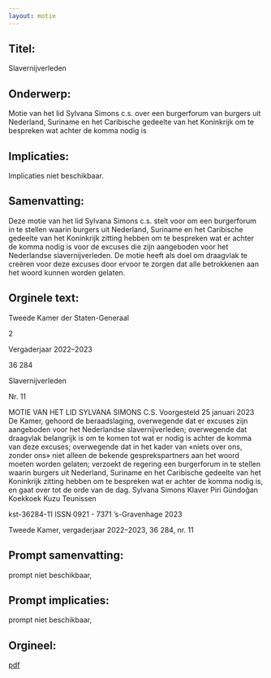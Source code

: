 ```yaml
---
layout: motie
---
```

## Titel:
Slavernijverleden
## Onderwerp:
Motie van het lid Sylvana Simons c.s. over een burgerforum van burgers uit Nederland, Suriname en het Caribische gedeelte van het Koninkrijk om te bespreken wat achter de komma nodig is 
## Implicaties:
Implicaties niet beschikbaar.
## Samenvatting:

Deze motie van het lid Sylvana Simons c.s. stelt voor om een burgerforum in te stellen waarin burgers uit Nederland, Suriname en het Caribische gedeelte van het Koninkrijk zitting hebben om te bespreken wat er achter de komma nodig is voor de excuses die zijn aangeboden voor het Nederlandse slavernijverleden. De motie heeft als doel om draagvlak te creëren voor deze excuses door ervoor te zorgen dat alle betrokkenen aan het woord kunnen worden gelaten.
## Orginele text:


Tweede Kamer der Staten-Generaal

2

Vergaderjaar 2022–2023

36 284

Slavernijverleden

Nr. 11

MOTIE VAN HET LID SYLVANA SIMONS C.S.
Voorgesteld 25 januari 2023
De Kamer,
gehoord de beraadslaging,
overwegende dat er excuses zijn aangeboden voor het Nederlandse
slavernijverleden;
overwegende dat draagvlak belangrijk is om te komen tot wat er nodig is
achter de komma van deze excuses;
overwegende dat in het kader van «niets over ons, zonder ons» niet alleen
de bekende gesprekspartners aan het woord moeten worden gelaten;
verzoekt de regering een burgerforum in te stellen waarin burgers uit
Nederland, Suriname en het Caribische gedeelte van het Koninkrijk zitting
hebben om te bespreken wat er achter de komma nodig is,
en gaat over tot de orde van de dag.
Sylvana Simons
Klaver
Piri
Gündoğan
Koekkoek
Kuzu
Teunissen

kst-36284-11
ISSN 0921 - 7371
’s-Gravenhage 2023

Tweede Kamer, vergaderjaar 2022–2023, 36 284, nr. 11


## Prompt samenvatting:
prompt niet beschikbaar,

## Prompt implicaties:
prompt niet beschikbaar,
## Orgineel:
[pdf](https://gegevensmagazijn.tweedekamer.nl/OData/v4/2.0/Document(d66efa67-6801-4112-8aa9-46d47c4540de)/resource)
